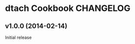 dtach Cookbook CHANGELOG
========================

v1.0.0 (2014-02-14)
-------------------
Initial release
